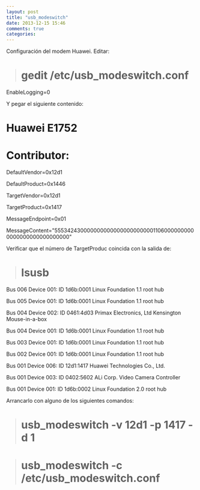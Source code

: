 ```yaml
---
layout: post
title: "usb_modeswitch"
date: 2013-12-15 15:46
comments: true
categories: 
---
```

Configuración del modem Huawei. Editar:

># gedit /etc/usb_modeswitch.conf

EnableLogging=0

Y pegar el siguiente contenido:

# Huawei E1752

#

# Contributor:

DefaultVendor=0x12d1

DefaultProduct=0x1446

TargetVendor=0x12d1

TargetProduct=0x1417

MessageEndpoint=0x01

MessageContent="55534243000000000000000000000011060000000000000000000000000000"

Verificar que el número de TargetProduc coincida con la salida de:

># lsusb

Bus 006 Device 001: ID 1d6b:0001 Linux Foundation 1.1 root hub

Bus 005 Device 001: ID 1d6b:0001 Linux Foundation 1.1 root hub

Bus 004 Device 002: ID 0461:4d03 Primax Electronics, Ltd Kensington Mouse-in-a-box

Bus 004 Device 001: ID 1d6b:0001 Linux Foundation 1.1 root hub

Bus 003 Device 001: ID 1d6b:0001 Linux Foundation 1.1 root hub

Bus 002 Device 001: ID 1d6b:0001 Linux Foundation 1.1 root hub

Bus 001 Device 006: ID 12d1:1417 Huawei Technologies Co., Ltd.

Bus 001 Device 003: ID 0402:5602 ALi Corp. Video Camera Controller

Bus 001 Device 001: ID 1d6b:0002 Linux Foundation 2.0 root hub

Arrancarlo con alguno de los siguientes comandos:

># usb_modeswitch -v 12d1 -p 1417 -d 1

># usb_modeswitch -c /etc/usb_modeswitch.conf

